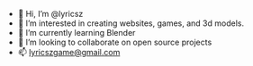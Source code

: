- 👋 Hi, I’m @lyricsz
- 👀 I’m interested in creating websites, games, and 3d models.
- 🌱 I’m currently learning Blender
- 💞️ I’m looking to collaborate on open source projects
- 📫 lyricszgame@gmail.com

<!---
lyricsz/lyricsz is a ✨ special ✨ repository because its `README.md` (this file) appears on your GitHub profile.
You can click the Preview link to take a look at your changes.
--->
